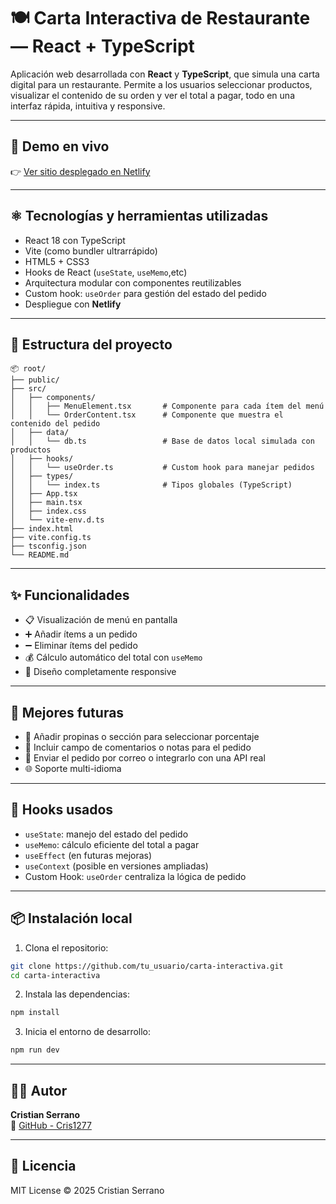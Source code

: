 
# 🍽️ Carta Interactiva de Restaurante — React + TypeScript

Aplicación web desarrollada con **React** y **TypeScript**, que simula una carta digital para un restaurante. Permite a los usuarios seleccionar productos, visualizar el contenido de su orden y ver el total a pagar, todo en una interfaz rápida, intuitiva y responsive.

---

## 🔗 Demo en vivo

👉 [Ver sitio desplegado en Netlify](https://sunny-gecko-27be8b.netlify.app)

---

## ⚛️ Tecnologías y herramientas utilizadas

- React 18 con TypeScript
- Vite (como bundler ultrarrápido)
- HTML5 + CSS3
- Hooks de React (`useState`, `useMemo`,etc)
- Arquitectura modular con componentes reutilizables
- Custom hook: `useOrder` para gestión del estado del pedido
- Despliegue con **Netlify**

---

## 📁 Estructura del proyecto

```
📦 root/
├── public/
├── src/
│   ├── components/
│   │   ├── MenuElement.tsx       # Componente para cada ítem del menú
│   │   └── OrderContent.tsx      # Componente que muestra el contenido del pedido
│   ├── data/
│   │   └── db.ts                 # Base de datos local simulada con productos
│   ├── hooks/
│   │   └── useOrder.ts           # Custom hook para manejar pedidos
│   ├── types/
│   │   └── index.ts              # Tipos globales (TypeScript)
│   ├── App.tsx
│   ├── main.tsx
│   ├── index.css
│   └── vite-env.d.ts
├── index.html
├── vite.config.ts
├── tsconfig.json
└── README.md
```

---

## ✨ Funcionalidades

- 📋 Visualización de menú en pantalla
- ➕ Añadir ítems a un pedido
- ➖ Eliminar ítems del pedido
- 💰 Cálculo automático del total con `useMemo`
- 📱 Diseño completamente responsive

---

## 🚀 Mejores futuras

- 💸 Añadir propinas o sección para seleccionar porcentaje
- 💬 Incluir campo de comentarios o notas para el pedido
- 🧾 Enviar el pedido por correo o integrarlo con una API real
- 🌐 Soporte multi-idioma

---

## 🧠 Hooks usados

- `useState`: manejo del estado del pedido
- `useMemo`: cálculo eficiente del total a pagar
- `useEffect` (en futuras mejoras)
- `useContext` (posible en versiones ampliadas)
- Custom Hook: `useOrder` centraliza la lógica de pedido

---

## 📦 Instalación local

1. Clona el repositorio:
```bash
git clone https://github.com/tu_usuario/carta-interactiva.git
cd carta-interactiva
```

2. Instala las dependencias:
```bash
npm install
```

3. Inicia el entorno de desarrollo:
```bash
npm run dev
```

---

## 👨‍💻 Autor

**Cristian Serrano**  
🔗 [GitHub - Cris1277](https://github.com/Cris1277)

---

## 📝 Licencia

MIT License © 2025 Cristian Serrano
